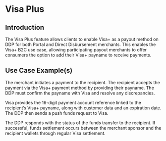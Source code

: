 # Visa Plus

## Introduction

The Visa Plus feature allows clients to enable Visa+ as a payout method on DDP for both Portal and Direct Disbursement merchants. This enables the Visa+ B2C use case, allowing participating payout merchants to offer consumers the option to add their Visa+ payname to receive payments.

## Use Case Example(s)

The merchant initiates a payment to the recipient. The recipient accepts the payment via the Visa+ payment method by providing their payname. The DDP must confirm the payname with Visa and resolve any discrepancies.

Visa provides the 16-digit payment account reference linked to the recipient’s Visa+ payname, along with customer data and an expiration date. The DDP then sends a push funds request to Visa.

The DDP responds with the status of the funds transfer to the recipient. If successful, funds settlement occurs between the merchant sponsor and the recipient wallets through regular Visa settlement.
